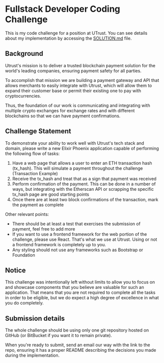 # Fullstack Developer Coding Challenge

This is my code challenge for a position at UTrust. You can see details about my implementation by accessing the [SOLUTION.md](https://github.com/paulofabiano/utrust_txpay/blob/main/SOLUTION.md) file.

## Background

Utrust's mission is to deliver a trusted blockchain payment solution for the world's leading companies, ensuring payment safety for all parties.

To accomplish that mission we are building a payment gateway and API that allows merchants to easily integrate with Utrust, which will allow them to expand their customer base or permit their existing one to pay with cryptocurrencies. 

Thus, the foundation of our work is communicating and integrating with multiple crypto exchanges for exchange rates and with different blockchains so that we can have payment confirmations.

## Challenge Statement

To demonstrate your ability to work well with Utrust's tech stack and domain, please write a new Elixir Phoenix application capable of performing the following flow of tasks:

1. Have a web page that allows a user to enter an ETH transaction hash (tx_hash). This will simulate a payment throughout the challenge (Transaction Example)
2. Receive the tx_hash and treat that as a sign that payment was received
3. Perform confirmation of the payment. This can be done in a number of ways, but integrating with the Etherscan API or scrapping the specific tx_hash page are good starting points
4. Once there are at least two block confirmations of the transaction, mark the payment as complete

Other relevant points:

- There should be at least a test that exercises the submission of payment, feel free to add more
- If you want to use a frontend framework for the web portion of the challenge, please use React. That's what we use at Utrust. Using or not a frontend framework is completely up to you.
- Any styling should not use any frameworks such as Bootstrap or Foundation

## Notice

This challenge was intentionally left without limits to allow you to focus on and showcase components that you believe are valuable for such an application. That means that you are not required to complete all the tasks in order to be eligible, but we do expect a high degree of excellence in what you do completely. 

## Submission details

The whole challenge should be using only one git repository hosted on GitHub (or BitBucket if you want it to remain private). 

When you're ready to submit, send an email our way with the link to the repo, ensuring it has a proper README describing the decisions you made during the implementation.